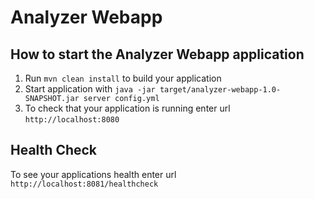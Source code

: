 # Analyzer Webapp

How to start the Analyzer Webapp application
---

1. Run `mvn clean install` to build your application
1. Start application with `java -jar target/analyzer-webapp-1.0-SNAPSHOT.jar server config.yml`
1. To check that your application is running enter url `http://localhost:8080`

Health Check
---

To see your applications health enter url `http://localhost:8081/healthcheck`
